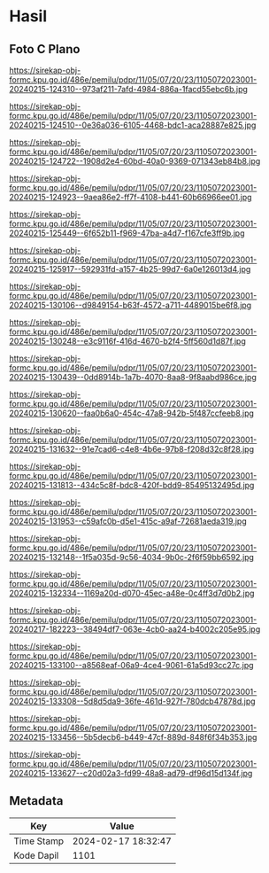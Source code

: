 # Hasil

## Foto C Plano

https://sirekap-obj-formc.kpu.go.id/486e/pemilu/pdpr/11/05/07/20/23/1105072023001-20240215-124310--973af211-7afd-4984-886a-1facd55ebc6b.jpg

https://sirekap-obj-formc.kpu.go.id/486e/pemilu/pdpr/11/05/07/20/23/1105072023001-20240215-124510--0e36a036-6105-4468-bdc1-aca28887e825.jpg

https://sirekap-obj-formc.kpu.go.id/486e/pemilu/pdpr/11/05/07/20/23/1105072023001-20240215-124722--1908d2e4-60bd-40a0-9369-071343eb84b8.jpg

https://sirekap-obj-formc.kpu.go.id/486e/pemilu/pdpr/11/05/07/20/23/1105072023001-20240215-124923--9aea86e2-ff7f-4108-b441-60b66966ee01.jpg

https://sirekap-obj-formc.kpu.go.id/486e/pemilu/pdpr/11/05/07/20/23/1105072023001-20240215-125449--6f652b11-f969-47ba-a4d7-f167cfe3ff9b.jpg

https://sirekap-obj-formc.kpu.go.id/486e/pemilu/pdpr/11/05/07/20/23/1105072023001-20240215-125917--592931fd-a157-4b25-99d7-6a0e126013d4.jpg

https://sirekap-obj-formc.kpu.go.id/486e/pemilu/pdpr/11/05/07/20/23/1105072023001-20240215-130106--d9849154-b63f-4572-a711-4489015be6f8.jpg

https://sirekap-obj-formc.kpu.go.id/486e/pemilu/pdpr/11/05/07/20/23/1105072023001-20240215-130248--e3c9116f-416d-4670-b2f4-5ff560d1d87f.jpg

https://sirekap-obj-formc.kpu.go.id/486e/pemilu/pdpr/11/05/07/20/23/1105072023001-20240215-130439--0dd8914b-1a7b-4070-8aa8-9f8aabd986ce.jpg

https://sirekap-obj-formc.kpu.go.id/486e/pemilu/pdpr/11/05/07/20/23/1105072023001-20240215-130620--faa0b6a0-454c-47a8-942b-5f487ccfeeb8.jpg

https://sirekap-obj-formc.kpu.go.id/486e/pemilu/pdpr/11/05/07/20/23/1105072023001-20240215-131632--91e7cad6-c4e8-4b6e-97b8-f208d32c8f28.jpg

https://sirekap-obj-formc.kpu.go.id/486e/pemilu/pdpr/11/05/07/20/23/1105072023001-20240215-131813--434c5c8f-bdc8-420f-bdd9-85495132495d.jpg

https://sirekap-obj-formc.kpu.go.id/486e/pemilu/pdpr/11/05/07/20/23/1105072023001-20240215-131953--c59afc0b-d5e1-415c-a9af-72681aeda319.jpg

https://sirekap-obj-formc.kpu.go.id/486e/pemilu/pdpr/11/05/07/20/23/1105072023001-20240215-132148--1f5a035d-9c56-4034-9b0c-2f6f59bb6592.jpg

https://sirekap-obj-formc.kpu.go.id/486e/pemilu/pdpr/11/05/07/20/23/1105072023001-20240215-132334--1169a20d-d070-45ec-a48e-0c4ff3d7d0b2.jpg

https://sirekap-obj-formc.kpu.go.id/486e/pemilu/pdpr/11/05/07/20/23/1105072023001-20240217-182223--38494df7-063e-4cb0-aa24-b4002c205e95.jpg

https://sirekap-obj-formc.kpu.go.id/486e/pemilu/pdpr/11/05/07/20/23/1105072023001-20240215-133100--a8568eaf-06a9-4ce4-9061-61a5d93cc27c.jpg

https://sirekap-obj-formc.kpu.go.id/486e/pemilu/pdpr/11/05/07/20/23/1105072023001-20240215-133308--5d8d5da9-36fe-461d-927f-780dcb47878d.jpg

https://sirekap-obj-formc.kpu.go.id/486e/pemilu/pdpr/11/05/07/20/23/1105072023001-20240215-133456--5b5decb6-b449-47cf-889d-848f6f34b353.jpg

https://sirekap-obj-formc.kpu.go.id/486e/pemilu/pdpr/11/05/07/20/23/1105072023001-20240215-133627--c20d02a3-fd99-48a8-ad79-df96d15d134f.jpg


## Metadata

| Key        | Value               |
| ---------- | ------------------- |
| Time Stamp | 2024-02-17 18:32:47 |
| Kode Dapil | 1101                |



